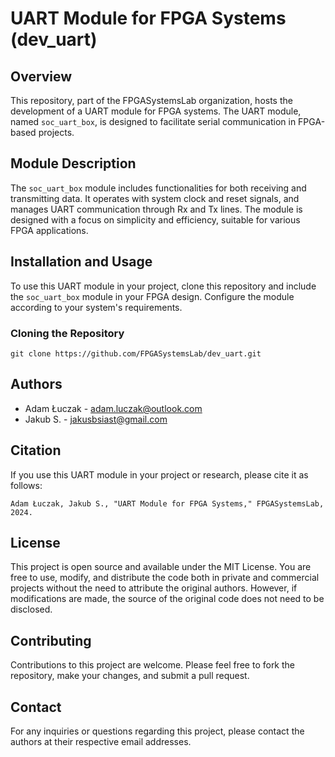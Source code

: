 
# UART Module for FPGA Systems (dev_uart)

## Overview
This repository, part of the FPGASystemsLab organization, hosts the development of a UART module for FPGA systems. The UART module, named `soc_uart_box`, is designed to facilitate serial communication in FPGA-based projects.

## Module Description
The `soc_uart_box` module includes functionalities for both receiving and transmitting data. It operates with system clock and reset signals, and manages UART communication through Rx and Tx lines. The module is designed with a focus on simplicity and efficiency, suitable for various FPGA applications.

## Installation and Usage
To use this UART module in your project, clone this repository and include the `soc_uart_box` module in your FPGA design. Configure the module according to your system's requirements.

### Cloning the Repository
```
git clone https://github.com/FPGASystemsLab/dev_uart.git
```

## Authors
- Adam Łuczak - [adam.luczak@outlook.com](mailto:adam.luczak@outlook.com)
- Jakub S. - [jakusbsiast@gmail.com](mailto:jakusbsiast@gmail.com)

## Citation
If you use this UART module in your project or research, please cite it as follows:
```
Adam Łuczak, Jakub S., "UART Module for FPGA Systems," FPGASystemsLab, 2024.
```

## License
This project is open source and available under the MIT License. You are free to use, modify, and distribute the code both in private and commercial projects without the need to attribute the original authors. However, if modifications are made, the source of the original code does not need to be disclosed.

## Contributing
Contributions to this project are welcome. Please feel free to fork the repository, make your changes, and submit a pull request.

## Contact
For any inquiries or questions regarding this project, please contact the authors at their respective email addresses.
